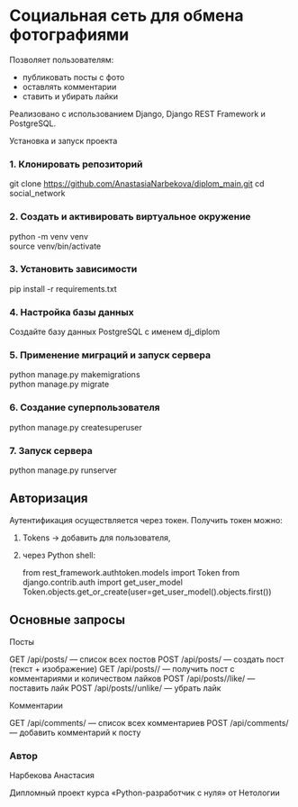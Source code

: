 # Социальная сеть для обмена фотографиями

Позволяет пользователям:
- публиковать посты с фото
- оставлять комментарии
- ставить и убирать лайки

Реализовано с использованием Django, Django REST Framework и PostgreSQL.

Установка и запуск проекта

### 1. Клонировать репозиторий

git clone <https://github.com/AnastasiaNarbekova/diplom_main.git>
cd social_network


### 2. Создать и активировать виртуальное окружение

python -m venv venv  
source venv/bin/activate 


### 3. Установить зависимости

pip install -r requirements.txt


### 4. Настройка базы данных

Создайте базу данных PostgreSQL с именем dj_diplom


### 5. Применение миграций и запуск сервера

python manage.py makemigrations  
python manage.py migrate

### 6. Создание суперпользователя

python manage.py createsuperuser


### 7. Запуск сервера

python manage.py runserver

## Авторизация
Аутентификация осуществляется через токен.
Получить токен можно:
1. Tokens → добавить для пользователя,
2. через Python shell:  

    from rest_framework.authtoken.models import Token
    from django.contrib.auth import get_user_model
    Token.objects.get_or_create(user=get_user_model().objects.first())

## Основные запросы
Посты

GET /api/posts/ — список всех постов
POST /api/posts/ — создать пост (текст + изображение)
GET /api/posts/<id>/ — получить пост с комментариями и количеством лайков
POST /api/posts/<id>/like/ — поставить лайк
POST /api/posts/<id>/unlike/ — убрать лайк

Комментарии

GET /api/comments/ — список всех комментариев
POST /api/comments/ — добавить комментарий к посту

### Автор
Нарбекова Анастасия

Дипломный проект курса «Python-разработчик с нуля» от Нетологии